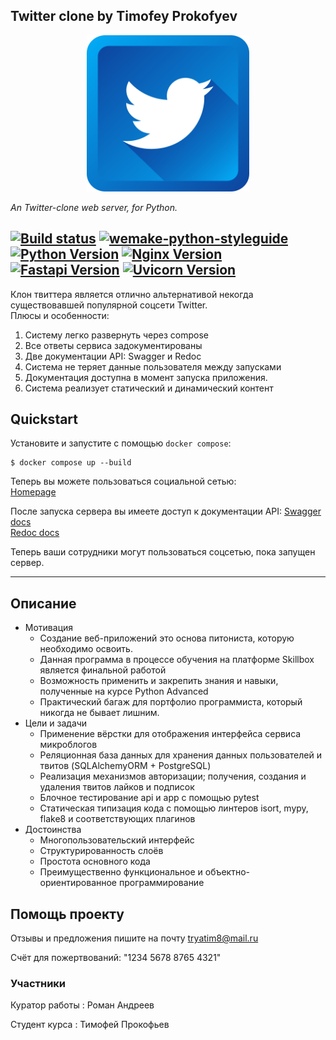 ## Twitter clone by Timofey Prokofyev
<p align="center">
  <img width="260" height="250" src="screenshots/icon.png">
</p>
<em>An Twitter-clone web server, for Python.</em>

[![Build status](https://img.shields.io/badge/build_status-passed-green)](https://docs.pytest.org/en/stable/)
[![wemake-python-styleguide](https://img.shields.io/badge/style-wemake-000000.svg)](https://github.com/wemake-services/wemake-python-styleguide)
[![Python Version](https://img.shields.io/badge/Python-3.12-blue)](https://gitlab.skillbox.ru/timofei_prokofev/python_advanced_diploma)
[![Nginx Version](https://img.shields.io/badge/NGINX-1.27.3-green)](https://hub.docker.com/_/nginx)
[![Fastapi Version](https://img.shields.io/badge/FastAPI-0.115.5-teal)](https://fastapi.tiangolo.com/)
[![Uvicorn Version](https://img.shields.io/badge/Uvicorn-0.32.0-purple)](https://www.uvicorn.org/)
---
Клон твиттера является отлично альтернативой некогда существовавшей популярной соцсети Twitter.
<br>Плюсы и особенности:
1. Систему легко развернуть через compose
2. Все ответы сервиса задокументированы
3. Две документации API: Swagger и Redoc
4. Система не теряет данные пользователя между запусками
5. Документация доступна в момент запуска приложения.
6. Система реализует статический и динамический контент
## Quickstart

Установите и запустите с помощью `docker compose`:

```shell
$ docker compose up --build
```
Теперь вы можете пользоваться социальной сетью: <br>
[Homepage](http://0.0.0.0:8080/)

После запуска сервера вы имеете доступ к документации API:
[Swagger docs](http://0.0.0.0:5000/docs) <br> 
[Redoc docs](http://0.0.0.0:5000/redoc)

Теперь ваши сотрудники могут пользоваться соцсетью, пока запущен сервер.
___
## Описание
* Мотивация
  * Создание веб-приложений это основа питониста, которую необходимо освоить.
  * Данная программа в процессе обучения на платформе Skillbox является финальной работой
  * Возможность применить и закрепить знания и навыки, полученные на курсе Python Advanced
  * Практический багаж для портфолио программиста, который никогда не бывает лишним.
* Цели и задачи
  * Применение вёрстки для отображения интерфейса сервиса микроблогов
  * Реляционная база данных для хранения данных пользователей и твитов (SQLAlchemyORM + PostgreSQL)
  * Реализация механизмов авторизации; получения, создания и удаления твитов лайков и подписок
  * Блочное тестирование api и app с помощью pytest
  * Статическая типизация кода с помощью линтеров isort, mypy, flake8 и соответствующих плагинов
* Достоинства
  * Многопользовательский интерфейс
  * Структурированность слоёв
  * Простота основного кода
  * Преимущественно функциональное и объектно-ориентированное программирование
## Помощь проекту
Отзывы и предложения пишите на почту tryatim8@mail.ru

Счёт для пожертвований: "1234 5678 8765 4321"
### Участники

Куратор работы
: Роман Андреев

Студент курса
: Тимофей Прокофьев
